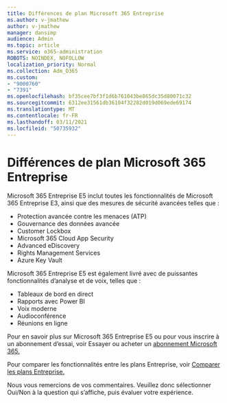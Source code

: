 ```yaml
---
title: Différences de plan Microsoft 365 Entreprise
ms.author: v-jmathew
author: v-jmathew
manager: dansimp
audience: Admin
ms.topic: article
ms.service: o365-administration
ROBOTS: NOINDEX, NOFOLLOW
localization_priority: Normal
ms.collection: Adm_O365
ms.custom:
- "9000760"
- "7391"
ms.openlocfilehash: bf35cee7bf3f1d6b761043be865dc35d80071c32
ms.sourcegitcommit: 6312ee31561db36104f32282d019d069ede69174
ms.translationtype: MT
ms.contentlocale: fr-FR
ms.lasthandoff: 03/11/2021
ms.locfileid: "50735932"
---
```

# <a name="microsoft-365-enterprise-plan-differences"></a>Différences de plan Microsoft 365 Entreprise

Microsoft 365 Entreprise E5 inclut toutes les fonctionnalités de Microsoft 365 Entreprise E3, ainsi que des mesures de sécurité avancées telles que :

- Protection avancée contre les menaces (ATP)
- Gouvernance des données avancée
- Customer Lockbox
- Microsoft 365 Cloud App Security
- Advanced eDiscovery
- Rights Management Services
- Azure Key Vault

Microsoft 365 Entreprise E5 est également livré avec de puissantes fonctionnalités d’analyse et de voix, telles que :

- Tableaux de bord en direct
- Rapports avec Power BI
- Voix moderne
- Audioconférence
- Réunions en ligne

Pour en savoir plus sur Microsoft 365 Entreprise E5 ou pour vous inscrire à un abonnement d’essai, voir Essayer ou acheter un [abonnement Microsoft 365.](https://go.microsoft.com/fwlink/?linkid=2099673)

Pour comparer les fonctionnalités entre les plans Entreprise, voir [Comparer les plans Entreprise.](https://go.microsoft.com/fwlink/?linkid=2097200)

Nous vous remercions de vos commentaires. Veuillez donc sélectionner Oui/Non à la question qui s’affiche, puis évaluer votre expérience.
